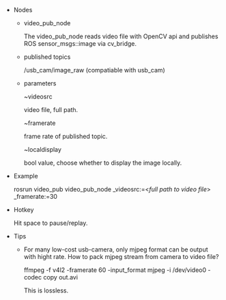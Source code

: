 - Nodes
  - video\_pub\_node

    The video\_pub\_node reads video file with OpenCV api and publishes ROS sensor\_msgs::image via cv_bridge.
  - published topics

    /usb_cam/image_raw (compatiable with usb_cam)
  - parameters

    ~videosrc
    
      video file, full path.
      
    ~framerate
    
      frame rate of published topic.
      
    ~localdisplay
    
      bool value, choose whether to display the image locally.
      
- Example

  rosrun video\_pub video\_pub\_node \_videosrc:=<_full path to video file_> \_framerate:=30

- Hotkey

  Hit space to pause/replay.

- Tips
  - For many low-cost usb-camera, only mjpeg format can be output with hight rate. How to pack mjpeg stream from camera to video file?
  
    ffmpeg -f v4l2 -framerate 60 -input_format mjpeg -i /dev/video0 -codec copy out.avi
    
    This is lossless.


